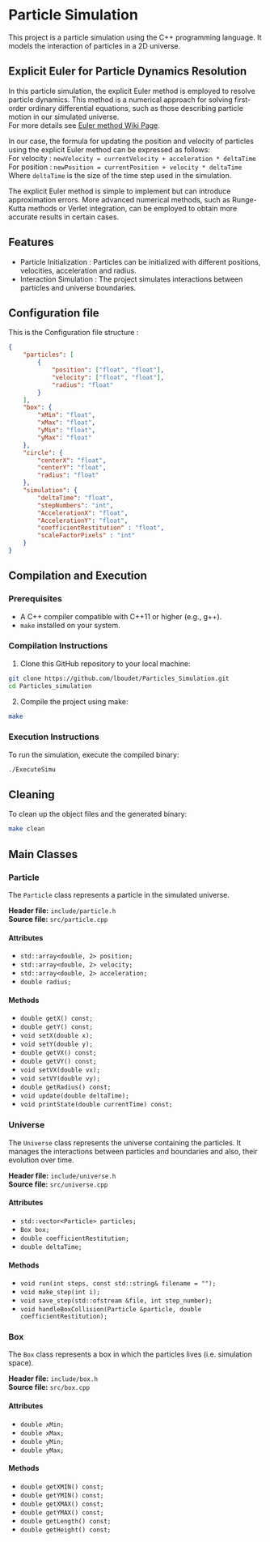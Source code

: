 # Particle Simulation

This project is a particle simulation using the C++ programming language. It models the interaction of particles in a 2D universe.


## Explicit Euler for Particle Dynamics Resolution

In this particle simulation, the explicit Euler method is employed to resolve particle dynamics. This method is a numerical approach for solving first-order ordinary differential equations, such as those describing particle motion in our simulated universe.\
For more details see [Euler method Wiki Page](https://en.wikipedia.org/wiki/Euler_method).

In our case, the formula for updating the position and velocity of particles using the explicit Euler method can be expressed as follows:\
For velocity : `newVelocity = currentVelocity + acceleration * deltaTime`\
For position : `newPosition = currentPosition + velocity * deltaTime`\
Where `deltaTime` is the size of the time step used in the simulation.

The explicit Euler method is simple to implement but can introduce approximation errors. More advanced numerical methods, such as Runge-Kutta methods or Verlet integration, can be employed to obtain more accurate results in certain cases.

## Features

- Particle Initialization : Particles can be initialized with different positions, velocities, acceleration and radius.
- Interaction Simulation : The project simulates interactions between particles and universe boundaries.

## Configuration file

This is the Configuration file structure :
```json
{
    "particles": [
        {
            "position": ["float", "float"],
            "velocity": ["float", "float"],
            "radius": "float"
        }
    ],
    "box": {
        "xMin": "float",
        "xMax": "float",
        "yMin": "float",
        "yMax": "float"
    },
    "circle": {
        "centerX": "float",
        "centerY": "float",
        "radius": "float"
    },
    "simulation": {
        "deltaTime": "float",
        "stepNumbers": "int",
        "AccelerationX": "float",
        "AccelerationY": "float",
        "coefficientRestitution" : "float",
        "scaleFactorPixels" : "int"
    }
}
```

## Compilation and Execution

### Prerequisites

- A C++ compiler compatible with C++11 or higher (e.g., g++).
- `make` installed on your system.

### Compilation Instructions

1. Clone this GitHub repository to your local machine:
```bash
git clone https://github.com/lboudet/Particles_Simulation.git
cd Particles_simulation
```

2. Compile the project using make:
```bash
make
```

### Execution Instructions

To run the simulation, execute the compiled binary:
```bash
./ExecuteSimu
```

## Cleaning

To clean up the object files and the generated binary:
```bash
make clean
```

## Main Classes

### Particle

The `Particle` class represents a particle in the simulated universe.

**Header file:** `include/particle.h`  
**Source file:** `src/particle.cpp`


#### Attributes

- `std::array<double, 2> position;`
- `std::array<double, 2> velocity;`
- `std::array<double, 2> acceleration;`
- `double radius;`

#### Methods

- `double getX() const;`
- `double getY() const;`
- `void setX(double x);`
- `void setY(double y);`
- `double getVX() const;`
- `double getVY() const;`
- `void setVX(double vx);`
- `void setVY(double vy);`
- `double getRadius() const;`
- `void update(double deltaTime);`
- `void printState(double currentTime) const;`


### Universe

The `Universe` class represents the universe containing the particles. It manages the interactions between particles and boundaries and also, their evolution over time.

**Header file:** `include/universe.h`  
**Source file:** `src/universe.cpp`


#### Attributes

- `std::vector<Particle> particles;`
- `Box box;`
- `double coefficientRestitution;`
- `double deltaTime;`

#### Methods

- `void run(int steps, const std::string& filename = "");`
- `void make_step(int i);`
- `void save_step(std::ofstream &file, int step_number);`
- `void handleBoxCollision(Particle &particle, double coefficientRestitution);`


### Box

The `Box` class represents a box in which the particles lives (i.e. simulation space).

**Header file:** `include/box.h`  
**Source file:** `src/box.cpp`


#### Attributes

- `double xMin;`
- `double xMax;`
- `double yMin;`
- `double yMax;`

#### Methods

- `double getXMIN() const;`
- `double getYMIN() const;`
- `double getXMAX() const;`
- `double getYMAX() const;`
- `double getLength() const;`
- `double getHeight() const;`


